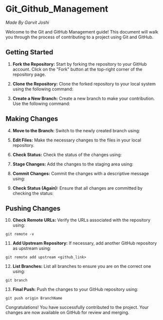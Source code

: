 # Git_Github_Management

*Made By Garvit Joshi*

Welcome to the Git and GitHub Management guide! This document will walk you through the process of contributing to a project using Git and GitHub.

## Getting Started

1. **Fork the Repository:** Start by forking the repository to your GitHub account. Click on the "Fork" button at the top-right corner of the repository page.

2. **Clone the Repository:** Clone the forked repository to your local system using the following command:

3. **Create a New Branch:** Create a new branch to make your contribution. Use the following command:

## Making Changes

4. **Move to the Branch:** Switch to the newly created branch using:

5. **Edit Files:** Make the necessary changes to the files in your local repository.

6. **Check Status:** Check the status of the changes using:

7. **Stage Changes:** Add the changes to the staging area using:

8. **Commit Changes:** Commit the changes with a descriptive message using:

9. **Check Status (Again):** Ensure that all changes are committed by checking the status:

## Pushing Changes

10. **Check Remote URLs:** Verify the URLs associated with the repository using:
 ```
 git remote -v
 ```

11. **Add Upstream Repository:** If necessary, add another GitHub repository as upstream using:
 ```
 git remote add upstream <github_link>
 ```

12. **List Branches:** List all branches to ensure you are on the correct one using:
 ```
 git branch
 ```

13. **Final Push:** Push the changes to your GitHub repository using:
 ```
 git push origin BranchName
 ```

Congratulations! You have successfully contributed to the project. Your changes are now available on GitHub for review and merging.
